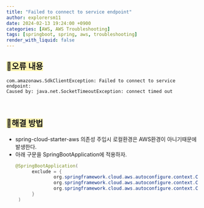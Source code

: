 ```yaml
---
title: "Failed to connect to service endpoint"
author: explorersm11
date: 2024-02-13 19:24:00 +0900
categories: [AWS, AWS Troubleshooting]
tags: [springboot, spring, aws, troubleshooting]
render_with_liquid: false
---  
```

## <span style="background-color: #fff5b1">🧨오류 내용</span>
```
com.amazonaws.SdkClientException: Failed to connect to service endpoint:
Caused by: java.net.SocketTimeoutException: connect timed out
```

<br>

## <span style="background-color: #fff5b1">🔧해결 방법</span>

- spring-cloud-starter-aws 의존성 주입시 로컬환경은 AWS환경이 아니기때문에 발생한다.
- 아래 구문을 SpringBootApplication에 적용하자.
  ```java
  @SpringBootApplication(
        exclude = {
                org.springframework.cloud.aws.autoconfigure.context.ContextInstanceDataAutoConfiguration.class,
                org.springframework.cloud.aws.autoconfigure.context.ContextStackAutoConfiguration.class,
                org.springframework.cloud.aws.autoconfigure.context.ContextRegionProviderAutoConfiguration.class
        }
   )
  ```

  
